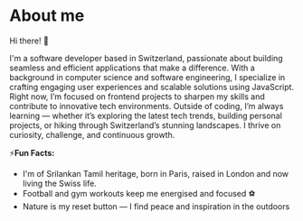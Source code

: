 # About me 


Hi there! 🤚

I'm a software developer based in Switzerland, passionate about building seamless and efficient applications that make a difference.
With a background in computer science and software engineering, I specialize in crafting engaging user experiences and scalable solutions using JavaScript. 
Right now, I’m focused on frontend projects to sharpen my skills and contribute to innovative tech environments.
Outside of coding, I’m always learning — whether it’s exploring the latest tech trends, building personal projects, or hiking through Switzerland’s stunning landscapes. 
I thrive on curiosity, challenge, and continuous growth.


⚡**Fun Facts:** 
- I'm of Srilankan Tamil heritage, born in Paris, raised in London and now living the Swiss life.
- Football and gym workouts keep me energised and focused ⚽
- Nature is my reset button — I find peace and inspiration in the outdoors 

